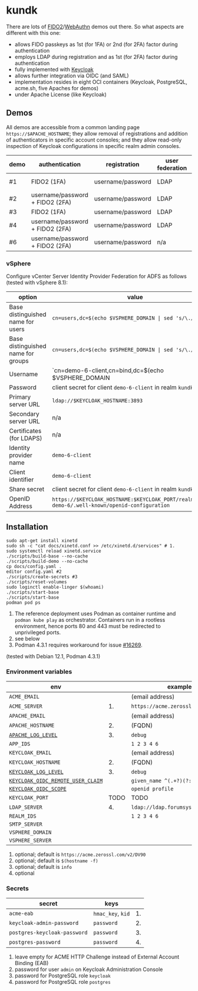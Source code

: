 # kundk

There are lots of [FIDO2](https://fidoalliance.org/fido2)/[WebAuthn](https://www.w3.org/TR/webauthn-2) demos out there.
So what aspects are different with this one:

* allows FIDO passkeys as 1st (for 1FA) or 2nd (for 2FA) factor
  during authentication
* employs LDAP during registration and as 1st (for 2FA) factor
  during authentication
* fully implemented with [Keycloak](https://github.com/keycloak/keycloak/blob/main/LICENSE.txt)
* allows further integration via OIDC (and SAML)
* implementation resides in eight OCI containers
  (Keycloak, PostgreSQL, acme.sh, five Apaches for demos)
* under Apache License (like Keycloak)

## Demos

All demos are accessible from a common landing page `https://$APACHE_HOSTNAME`;
they allow removal of registrations and addition of authenticators in
specific account consoles;
and they allow read-only inspection of Keycloak configurations in specific realm admin consoles.

| demo | authentication | registration | user federation | protocol | OP | RP |
| --- | --- | --- | --- | --- | --- | --- |
| #1 | FIDO2 (1FA) | username/password | LDAP | OIDC | Keycloak | Apache ([`mod_auth_openidc`](https://github.com/OpenIDC/mod_auth_openidc)) |
| #2 | username/password + FIDO2 (2FA) | username/password | LDAP | OIDC | Keycloak | Apache ([`mod_auth_openidc`](https://github.com/OpenIDC/mod_auth_openidc)) |
| #3 | FIDO2 (1FA) | username/password | LDAP | SAML | Keycloak | Apache ([`mod_shib`](https://shibboleth.atlassian.net/wiki/spaces/SP3/pages/2065335062/Apache)) |
| #4 | username/password + FIDO2 (2FA) | username/password | LDAP | SAML | Keycloak | Apache ([`mod_shib`](https://shibboleth.atlassian.net/wiki/spaces/SP3/pages/2065335062/Apache))) |
| #6 | username/password + FIDO2 (2FA) | username/password | n/a | OIDC | Keycloak | vSphere ([ADFS provider](https://docs.vmware.com/en/VMware-vSphere/7.0/com.vmware.vsphere.authentication.doc/GUID-C5E998B2-1148-46DC-990E-A5DB71F93351.html)) |

### vSphere

Configure vCenter Server Identity Provider Federation for ADFS as follows
(tested with vSphere 8.1):

| option | value |
| --- | --- |
| Base distinguished name for users | `cn=users,dc=$(echo $VSPHERE_DOMAIN \| sed 's/\./,dc=/g')` |
| Base distinguished name for groups | `cn=users,dc=$(echo $VSPHERE_DOMAIN \| sed 's/\./,dc=/g')` |
| Username | `cn=demo-6-client,cn=bind,dc=$(echo $VSPHERE_DOMAIN | sed 's/\./,dc=/g')` |
| Password | client secret for client `demo-6-client` in realm `kundk-demo-6` |
| Primary server URL | `ldap://$KEYCLOAK_HOSTNAME:3893` |
| Secondary server URL | n/a |
| Certificates (for LDAPS) | n/a |
| Identity provider name | `demo-6-client` |
| Client identifier | `demo-6-client` |
| Share secret | client secret for client `demo-6-client` in realm `kundk-demo-6` |
| OpenID Address | `https://$KEYCLOAK_HOSTNAME:$KEYCLOAK_PORT/realms/kundk-demo-6/.well-known/openid-configuration` |

## Installation

```
sudo apt-get install xinetd
sudo sh -c "cat docs/xinetd.conf >> /etc/xinetd.d/services" # 1.
sudo systemctl reload xinetd.service
./scripts/build-base --no-cache
./scripts/build-demo --no-cache
cp docs/config.yaml .
editor config.yaml #2
./scripts/create-secrets #3
./scripts/reset-volumes
sudo loginctl enable-linger $(whoami)
./scripts/start-base
./scripts/start-base
podman pod ps
```

1. The reference deployment uses Podman as container runtime and
   `podman kube play` as orchestrator. Containers run in a rootless environment,
   hence ports 80 and 443 must be redirected to unprivileged ports.
2. see below
3. Podman 4.3.1 requires workaround for issue
   [#16269](https://github.com/containers/podman/issues/16269).

(tested with Debian 12.1, Podman 4.3.1)

### Environment variables

| env | | example |
| --- | --- | --- |
| `ACME_EMAIL` | | (email address) |
| `ACME_SERVER` | 1. | `https://acme.zerossl.com/v2/DV90` |
| `APACHE_EMAIL` | | (email address) |
| `APACHE_HOSTNAME` | 2. | (FQDN) |
| [`APACHE_LOG_LEVEL`](https://httpd.apache.org/docs/2.4/en/mod/core.html#loglevel) | 3. | `debug` |
| `APP_IDS` | | `1 2 3 4 6` |
| `KEYCLOAK_EMAIL` | | (email address) |
| `KEYCLOAK_HOSTNAME` | 2. | (FQDN) |
| [`KEYCLOAK_LOG_LEVEL`](https://www.keycloak.org/server/all-config?q=log-level) | 3. | `debug` |
| [`KEYCLOAK_OIDC_REMOTE_USER_CLAIM`](https://github.com/OpenIDC/mod_auth_openidc/blob/master/auth_openidc.conf) | | `given_name ^(.+?)(?:\s.+)?$ $1` |
| [`KEYCLOAK_OIDC_SCOPE`](https://github.com/OpenIDC/mod_auth_openidc/blob/master/auth_openidc.conf) | | `openid profile`
| `KEYCLOAK_PORT` | TODO | TODO |
| `LDAP_SERVER` | 4. | `ldap://ldap.forumsys.com:389` |
| `REALM_IDS` | | `1 2 3 4 6` |
| `SMTP_SERVER` | | |
| `VSPHERE_DOMAIN` | |
| `VSPHERE_SERVER` | |

1. optional; default is `https://acme.zerossl.com/v2/DV90`
2. optional; default is `$(hostname -f)`
3. optional; default is `info`
4. optional

### Secrets

| secret | keys | |
| --- | --- | --- |
| `acme-eab` | `hmac_key`, `kid` | 1. |
| `keycloak-admin-password` | `password` | 2. |
| `postgres-keycloak-password` | `password` | 3. |
| `postgres-password` | `password` | 4. |

1. leave empty for ACME HTTP Challenge instead of External Account Binding (EAB)
2. password for user `admin` on Keycloak Administration Console
3. password for PostgreSQL role `keycloak`
4. password for PostgreSQL role `postgres`
